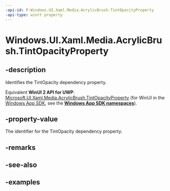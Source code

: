 ```yaml
---
-api-id: P:Windows.UI.Xaml.Media.AcrylicBrush.TintOpacityProperty
-api-type: winrt property
---
```


<!-- Property syntax.
public DependencyProperty TintOpacityProperty { get; }
-->

# Windows.UI.Xaml.Media.AcrylicBrush.TintOpacityProperty

## -description

Identifies the TintOpacity dependency property.

Equivalent **WinUI 2 API for UWP**: [Microsoft.UI.Xaml.Media.AcrylicBrush.TintOpacityProperty](/windows/winui/api/microsoft.ui.xaml.media.acrylicbrush.tintopacityproperty) (for WinUI in the [Windows App SDK](/windows/apps/windows-app-sdk/), see the **[Windows App SDK namespaces](/windows/windows-app-sdk/api/winrt/)**).

## -property-value

The identifier for the TintOpacity dependency property.

## -remarks

## -see-also

## -examples

